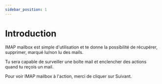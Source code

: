 ```yaml
---
sidebar_position: 1
---
```


# Introduction

IMAP mailbox est simple d'utilisation et te donne la possibilité de récupérer, supprimer, marqué lu/non lu des mails.

Tu sera capable de surveiller une boîte mail et enclencher des actions quand tu reçois un mail.

Pour voir IMAP mailbox à l'action, merci de cliquer sur Suivant.